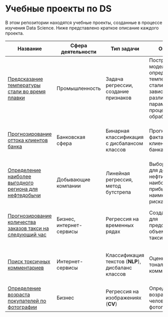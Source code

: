 # Учебные проекты по DS
В этом репозитории находятся учебные проекты, созданные в процессе изучения Data Science. Ниже представлено краткое описание каждого проекта.

|Название|Сфера деятельности|Тип задачи|Описание|Библиотеки|
|-|-|-|-|-|
[Предсказание температуры стали во время плавки](steel/)|Промышленность|Задача регрессии, создание признаков|Построение модели для определения температуры стали в зависимости от различных параметров процесса обработки|*numpy, pandas, sklearn, lightgbm, xgboost, catboost, matplotlib, seaborn*
[Прогнозирование оттока клиентов банка](bank_churn/)|Банковская сфера|Бинарная классификация с дисбалансом классов|Прогнозирование факта ухода клиентов из банка|*pandas, sklearn, catboost, lightgbm, matplotlib, seaborn*|
[Определение наиболее выгодного региона для нефтедобычи](well_location/)|Добывающие компании|Линейная регрессия, метод бутстрепа|Выбор региона для добычи нефти с наибольшей прибылью и наименьшими рисками|*numpy, pandas, sklearn, matplotlib, seaborn*|
[Прогнозирование количества заказов такси на следующий час](taxi/)|Бизнес, интернет-сервисы|Регрессия на временных рядах|Создание модели для предсказания объема заказов такси|*pandas, sklearn, catboost, lightgbm, statsmodels, matplotlib*
[Поиск токсичных комментариев](toxic_comments/)|Интернет-сервисы|Классификация текстов (**NLP**), дисбаланс классов|Оценка тональности комментария|*numpy, pandas, sklearn, torch, lightgbm, catboost*
[Определение возраста покупателей по фотографии](customers_age/)|Бизнес|Регрессия на изображениях (**CV**)|Определение возраста человека по фотографии|*pandas, keras, seaborn*